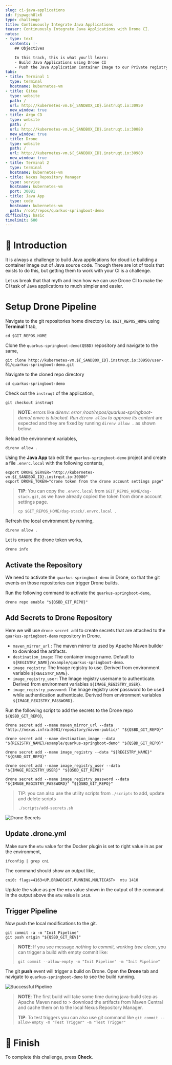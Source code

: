 ```yaml
---
slug: ci-java-applications
id: fjspwgch8lx6
type: challenge
title: Continuously Integrate Java Applications
teaser: Continuously Integrate Java Applications with Drone CI.
notes:
- type: text
  contents: |-
    ## Objectives

    In this track, this is what you'll learn:
    - Build Java Applications using Drone CI
    - Push the Java Application Container Image to our Private registry
tabs:
- title: Terminal 1
  type: terminal
  hostname: kubernetes-vm
- title: Gitea
  type: website
  path: /
  url: http://kubernetes-vm.${_SANDBOX_ID}.instruqt.io:30950
  new_window: true
- title: Argo CD
  type: website
  path: /
  url: http://kubernetes-vm.${_SANDBOX_ID}.instruqt.io:30080
  new_window: true
- title: Drone
  type: website
  path: /
  url: http://kubernetes-vm.${_SANDBOX_ID}.instruqt.io:30980
  new_window: true
- title: Terminal 2
  type: terminal
  hostname: kubernetes-vm
- title: Nexus Repository Manager
  type: service
  hostname: kubernetes-vm
  port: 30081
- title: Java App
  type: code
  hostname: kubernetes-vm
  path: /root/repos/quarkus-springboot-demo
difficulty: basic
timelimit: 600
---
```


👋 Introduction
===============

It is always a challenge to build Java applications for cloud i.e building a container image out of Java source code. Though there are lot of tools that exists to do this, but getting them to work with your CI is a challenge.

Let us break that that myth and lean how we can use Drone CI to make the CI task of Java applications to much simpler and easier.

Setup Drone Pipeline
====================

Navigate to the git repositories home directory i.e. `$GIT_REPOS_HOME` using **Terminal 1** tab,

```shell
cd $GIT_REPOS_HOME
```

Clone the `quarkus-springboot-demo(QSBD)` repository and navigate to the same,

```shell
git clone http://kubernetes-vm.${_SANDBOX_ID}.instruqt.io:30950/user-01/quarkus-springboot-demo.git
```

Navigate to the cloned repo directory

```shell
cd quarkus-springboot-demo
```

Check out the `instruqt` of the application,

```shell
git checkout instruqt
```

> **NOTE**: errors like _direnv: error /root/repos/quarkus-springboot-demo/.envrc is blocked. Run `direnv allow` to approve its content_ are expected and they are fixed by running `direnv allow .` as shown below.

Reload the environment variables,

```shell
direnv allow .
```

Using the **Java App** tab edit the `quarkus-springboot-demo` project and  create a file `.envrc.local` with the following contents,

```shell
export DRONE_SERVER="http://kubernetes-vm.${_SANDBOX_ID}.instrqut.io:30980"
export DRONE_TOKEN="drone token from the drone account settings page"
```

> **TIP**: You can copy the `.envrc.local` from `$GIT_REPOS_HOME/dag-stack.git`, as we have already copied the token from drone account settings page.
> ```shell
> cp $GIT_REPOS_HOME/dag-stack/.envrc.local .
> ```

Refresh the local environment by running,

```shell
direnv allow .
```

Let is ensure the drone token works,

```shell
drone info
```

Activate the Repository
-----------------------

We need to activate the `quarkus-springboot-demo` in Drone, so that the git events on those repositories can trigger Drone builds.

Run the following command to activate the `quarkus-springboot-demo`,

```shell
drone repo enable "${QSBD_GIT_REPO}"
```

Add Secrets to Drone Repository
-------------------------------

Here we will use `drone secret add` to create secrets that are attached to the `quarkus-springboot-demo` repository in Drone.

- `maven_mirror_url` : The maven mirror to used by Apache Maven builder to download the artifacts.
- `destination_image`: The container image name. Default to `${REGISTRY_NAME}/example/quarkus-springboot-demo`.
- `image_registry`: The Image registry to use. Derived from environment variable `${REGISTRY_NAME}`.
- `image_registry_user`: The Image registry username to authenticate.  Derived from environment variables `${IMAGE_REGISTRY_USER}`.
- `image_registry_password`: The Image registry user password to be used while authentication authenticate. Derived from environment variables `${IMAGE_REGISTRY_PASSWORD}`.

Run the following script to add the secrets to the Drone repo `${QSBD_GIT_REPO}`,

```shell
drone secret add --name maven_mirror_url --data 'http://nexus.infra:8081/repository/maven-public/' "${QSBD_GIT_REPO}"

drone secret add --name destination_image --data "${REGISTRY_NAME}/example/quarkus-springboot-demo" "${QSBD_GIT_REPO}"

drone secret add --name image_registry --data "${REGISTRY_NAME}" "${QSBD_GIT_REPO}"

drone secret add --name image_registry_user --data "${IMAGE_REGISTRY_USER}" "${QSBD_GIT_REPO}"

drone secret add --name image_registry_password --data "${IMAGE_REGISTRY_PASSWORD}" "${QSBD_GIT_REPO}"
```

> TIP: you can also use the utility scripts from `./scripts` to add, update and delete scripts
>```shell
> ./scripts/add-secrets.sh
>```

![Drone Secrets](../assets/qsbd_drone_secrets.png)

Update .drone.yml
-----------------

Make sure the `mtu` value for the Docker plugin is set to right value in as per the environment,

```shell
ifconfig | grep cni
```

The command should show an output like,

```shell
cni0: flags=4163<UP,BROADCAST,RUNNING,MULTICAST>  mtu 1410
```

Update the value as per the `mtu` value shown in the output of the command. In the output above the `mtu` value is `1410`.

Trigger Pipeline
----------------

Now push the local modifications to the git.

```shell
git commit -a -m "Init Pipeline"
git push origin "${QSBD_GIT_REV}"
```

> **NOTE**: If you see message _nothing to commit, working tree clean_, you can trigger a build with empty commit like:
>```shell
> git commit --allow-empty -m "Init Pipeline" -m "Init Pipeline"
>```

The git **push** event will trigger a build on Drone. Open the **Drone** tab and navigate to `quarkus-springboot-demo` to see the build running.

![Successful Pipeline](../assets/qsbd_success.png)

> **NOTE**:
> The first build will take some time during java-build step as Apache Maven need to > download the artifacts from Maven Central and cache them on to the local Nexus Repository Manager.
>
>
> **TIP**: To test triggers you can also use git command like `git commit --allow-empty -m "Test Trigger" -m "Test Trigger"`

🏁 Finish
=========

To complete this challenge, press **Check**.